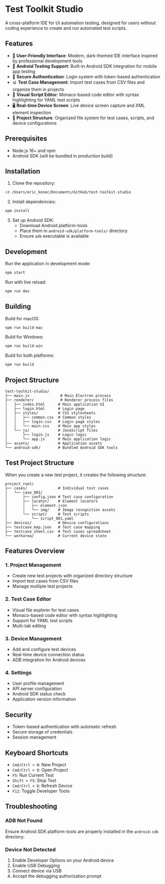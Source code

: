 # Test Toolkit Studio

A cross-platform IDE for UI automation testing, designed for users without coding experience to create and run automated test scripts.

## Features

- 🎯 **User-Friendly Interface**: Modern, dark-themed IDE interface inspired by professional development tools
- 📱 **Android Testing Support**: Built-in Android SDK integration for mobile app testing
- 🔐 **Secure Authentication**: Login system with token-based authentication
- 📊 **Test Case Management**: Import test cases from CSV files and organize them in projects
- 📝 **Visual Script Editor**: Monaco-based code editor with syntax highlighting for YAML test scripts
- 🖥️ **Real-time Device Screen**: Live device screen capture and XML element inspection
- 💾 **Project Structure**: Organized file system for test cases, scripts, and device configurations

## Prerequisites

- Node.js 16+ and npm
- Android SDK (will be bundled in production build)

## Installation

1. Clone the repository:
```bash
cd /Users/eric_konec/Documents/GitHub/test-toolkit-studio
```

2. Install dependencies:
```bash
npm install
```

3. Set up Android SDK:
   - Download Android platform-tools
   - Place them in `android-sdk/platform-tools/` directory
   - Ensure `adb` executable is available

## Development

Run the application in development mode:
```bash
npm start
```

Run with live reload:
```bash
npm run dev
```

## Building

Build for macOS:
```bash
npm run build-mac
```

Build for Windows:
```bash
npm run build-win
```

Build for both platforms:
```bash
npm run build
```

## Project Structure

```
test-toolkit-studio/
├── main.js              # Main Electron process
├── renderer/            # Renderer process files
│   ├── index.html      # Main application UI
│   ├── login.html      # Login page
│   ├── styles/         # CSS stylesheets
│   │   ├── common.css  # Common styles
│   │   ├── login.css   # Login page styles
│   │   └── main.css    # Main app styles
│   └── js/             # JavaScript files
│       ├── login.js    # Login logic
│       └── app.js      # Main application logic
├── assets/             # Application assets
└── android-sdk/        # Bundled Android SDK tools

```

## Test Project Structure

When you create a new test project, it creates the following structure:

```
project_root/
├── cases/              # Individual test cases
│   └── case_001/       
│       ├── config.json # Test case configuration
│       ├── locator/    # Element locators
│       │   ├── element.json
│       │   └── img/    # Image recognition assets
│       └── script/     # Test scripts
│           └── script_001.yaml
├── devices/            # Device configurations
├── testcase_map.json   # Test case mapping
├── testcase_sheet.csv  # Test cases spreadsheet
└── workarea/           # Current device state
```

## Features Overview

### 1. Project Management
- Create new test projects with organized directory structure
- Import test cases from CSV files
- Manage multiple test projects

### 2. Test Case Editor
- Visual file explorer for test cases
- Monaco-based code editor with syntax highlighting
- Support for YAML test scripts
- Multi-tab editing

### 3. Device Management
- Add and configure test devices
- Real-time device connection status
- ADB integration for Android devices

### 4. Settings
- User profile management
- API server configuration
- Android SDK status check
- Application version information

## Security

- Token-based authentication with automatic refresh
- Secure storage of credentials
- Session management

## Keyboard Shortcuts

- `Cmd/Ctrl + N`: New Project
- `Cmd/Ctrl + O`: Open Project
- `F5`: Run Current Test
- `Shift + F5`: Stop Test
- `Cmd/Ctrl + D`: Refresh Device
- `F12`: Toggle Developer Tools

## Troubleshooting

### ADB Not Found
Ensure Android SDK platform-tools are properly installed in the `android-sdk` directory.

### Device Not Detected
1. Enable Developer Options on your Android device
2. Enable USB Debugging
3. Connect device via USB
4. Accept the debugging authorization prompt

